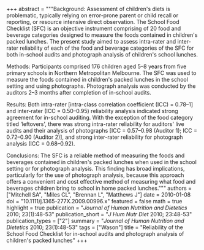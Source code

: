 +++
abstract = """Background: Assessment of children's diets is problematic, typically relying on error-prone parent or child recall or reporting, or resource intensive direct observation. The School Food Checklist (SFC) is an objective instrument comprising of 20 food and beverage categories designed to measure the foods contained in children's packed lunches. The present study aimed to assess intra-rater and inter-rater reliability of each of the food and beverage categories of the SFC for both in-school audits and photograph analysis of children's school lunches.

Methods: Participants comprised 176 children aged 5–8 years from five primary schools in Northern Metropolitan Melbourne. The SFC was used to measure the foods contained in children's packed lunches in the school setting and using photographs. Photograph analysis was conducted by the auditors 2–3 months after completion of in-school audits.

Results: Both intra-rater [intra-class correlation coefficient (ICC) = 0.78–1] and inter-rater (ICC = 0.50–0.95) reliability analysis indicated strong agreement for in-school auditing. With the exception of the food category titled ‘leftovers', there was strong intra-rater reliability for auditors' live audits and their analysis of photographs [ICC = 0.57–0.98 (Auditor 1); ICC = 0.72–0.90 (Auditor 2)], and strong inter-rater reliability for photograph analysis (ICC = 0.68–0.92).

Conclusions: The SFC is a reliable method of measuring the foods and beverages contained in children's packed lunches when used in the school setting or for photograph analysis. This finding has broad implications, particularly for the use of photograph analysis, because this approach offers a convenient and cost effective method of measuring what food and beverages children bring to school in home packed lunches."""
authors = ["Mitchell SA", "Miles CL", "Brennan L", "Matthews J"]
date = 2010-01-08
doi = "10.1111/j.1365-277X.2009.00996.x"
featured = false
math = true
highlight = true
publication = "*Journal of Human Nutrition and Dietetics* 2010; 23(1):48-53"
publication_short = "*J Hum Nutr Diet* 2010; 23:48-53"
publication_types = ["2"]
summary = "*Journal of Human Nutrition and Dietetics* 2010; 23(1):48-53"
tags = ["Wason"]
title = "Reliability of the School Food Checklist for in-school audits and photograph analysis of children's packed lunches"
+++
